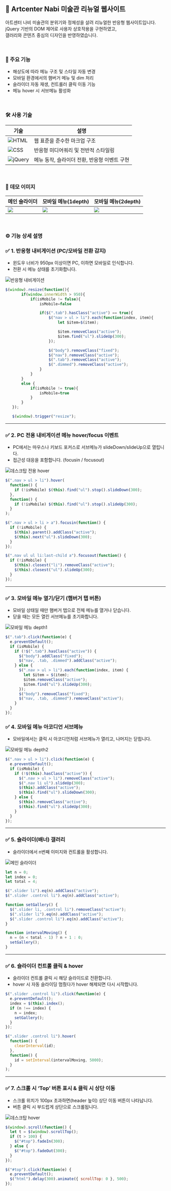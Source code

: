 ## 🎨 Artcenter Nabi 미술관 리뉴얼 웹사이트

아트센터 나비 미술관의 분위기와 정체성을 살려 리뉴얼한 반응형 웹사이트입니다. <br>
jQuery 기반의 DOM 제어로 사용자 상호작용을 구현하였고,  <br>
갤러리와 콘텐츠 중심의 디자인을 반영하였습니다.

<br/>

### 🎯 주요 기능

- 해상도에 따라 메뉴 구조 및 스타일 자동 변경
- 모바일 환경에서의 햄버거 메뉴 및 dim 처리
- 슬라이더 자동 재생, 컨트롤러 클릭 이동 기능
- 메뉴 hover 시 서브메뉴 활성화

<br/>

### 🛠️ 사용 기술

| 기술 | 설명 |
|------|------|
| ![HTML](https://img.shields.io/badge/HTML5-F05032?logo=html5&logoColor=white&style=flat-square) | 웹 표준을 준수한 마크업 구조 |
| ![CSS](https://img.shields.io/badge/CSS3-1572B6?logo=css3&logoColor=white&style=flat-square) | 반응형 미디어쿼리 및 전반적 스타일링 |
| ![jQuery](https://img.shields.io/badge/jQuery-0769AD?logo=jquery&logoColor=white&style=flat-square) | 메뉴 동작, 슬라이더 전환, 반응형 이벤트 구현 |

<br/>

### 📸 데모 이미지

| 메인 슬라이더 | 모바일 메뉴(1depth) | 모바일 메뉴(2depth) |
|-------------|----------------|-------------|
| ![](images/ss2.jpg) | ![](images/ss4.jpg) | ![](images/ss5.jpg) |



<br/>

### ⚙️ 기능 상세 설명

### ✅  1. 반응형 내비게이션 (PC/모바일 전환 감지)

- 윈도우 너비가 950px 이상이면 PC, 이하면 모바일로 인식합니다.
- 전환 시 메뉴 상태를 초기화합니다.

<img src="images/ss1.jpg"  alt="반응형 내비게이션">

 ``` JavaScript
$(window).resize(function(){
		if(window.innerWidth > 950){
			if(isMobile != false){
				isMobile=false

				if($(".tab").hasClass("active") == true){
					$("nav > ul > li").each(function(index, item){
						let $item=$(item);

						$item.removeClass("active");
						$item.find("ul").slideUp(300);
					});

					$("body").removeClass("fixed");
					$("nav").removeClass("active");
					$(".tab").removeClass("active");
					$(".dimmed").removeClass("active");
				}
			}
		}
		else {
			if(isMobile != true){
				isMobile=true
			}
		}
	});

	$(window).trigger("resize");
```

---

### ✅ 2. PC 전용 내비게이션 메뉴 hover/focus 이벤트

- PC에서는 마우스나 키보드 포커스로 서브메뉴가 slideDown/slideUp으로 열립니다.
- 접근성 대응을 포함합니다. (focusin / focusout)

<img src="images/ss2.jpg"  alt="데스크탑 전용 hover">

```javascript
$(".nav > ul > li").hover(
  function() {
    if (!isMobile) $(this).find("ul").stop().slideDown(300);
  },
  function() {
    if (!isMobile) $(this).find("ul").stop().slideUp(300);
  }
);

$(".nav > ul > li > a").focusin(function() {
  if (!isMobile) {
    $(this).parent().addClass("active");
    $(this).next("ul").slideDown(300);
  }
});

$(".nav ul ul li:last-child a").focusout(function() {
  if (!isMobile) {
    $(this).closest("li").removeClass("active");
    $(this).closest("ul").slideUp(300);
  }
});
```

---

### ✅  3. 모바일 메뉴 열기/닫기 (햄버거 탭 버튼)

- 모바일 상태일 때만 햄버거 탭으로 전체 메뉴를 열거나 닫습니다.
- 닫을 때는 모든 열린 서브메뉴를 초기화합니다.


<img src="images/ss3.jpg" alt="모바일 메뉴 depth1">

```javascript
$(".tab").click(function(e) {
  e.preventDefault();
  if (isMobile) {
    if (!$(".tab").hasClass("active")) {
      $("body").addClass("fixed");
      $("nav, .tab, .dimmed").addClass("active");
    } else {
      $(".nav > ul > li").each(function(index, item) {
        let $item = $(item);
        $item.removeClass("active");
        $item.find("ul").slideUp(300);
      });
      $("body").removeClass("fixed");
      $("nav, .tab, .dimmed").removeClass("active");
    }
  }
});
```

### ✅  4. 모바일 메뉴 아코디언 서브메뉴

- 모바일에서는 클릭 시 아코디언처럼 서브메뉴가 열리고, 나머지는 닫힙니다.

<img src="images/ss4.jpg" alt="모바일 메뉴 depth2">

```javascript
$(".nav > ul > li").click(function(e) {
  e.preventDefault();
  if (isMobile) {
    if (!$(this).hasClass("active")) {
      $(".nav > ul > li").removeClass("active");
      $(".nav li ul").slideUp(300);
      $(this).addClass("active");
      $(this).find("ul").slideDown(300);
    } else {
      $(this).removeClass("active");
      $(this).find("ul").slideUp(300);
    }
  }
});
```

---

### ✅  5. 슬라이더(배너) 갤러리

- 슬라이더에서 n번째 이미지와 컨트롤을 활성합니다.

<img src="images/ss5.jpg" alt="메인 슬라이더">

```javascript
let n = 0;
let index = 0;
let total = 4;

$(".slider li").eq(n).addClass("active");
$(".slider .control li").eq(n).addClass("active");

function setGallery() {
  $(".slider li, .control li").removeClass("active");
  $(".slider li").eq(n).addClass("active");
  $(".slider .control li").eq(n).addClass("active");
}

function intervalMoving() {
  n = (n < total - 1) ? n + 1 : 0;
  setGallery();
}
```

---

### ✅  6. 슬라이더 컨트롤 클릭 & hover

- 슬라이더 컨트롤 클릭 시 해당 슬라이드로 전환합니다.
- hover 시 자동 슬라이딩 멈췄다가 hover 해제되면 다시 시작합니다.

```javascript
$(".slider .control li").click(function(e) {
  e.preventDefault();
  index = $(this).index();
  if (n !== index) {
    n = index;
    setGallery();
  }
});

$(".slider .control li").hover(
  function() {
    clearInterval(id);
  },
  function() {
    id = setInterval(intervalMoving, 5000);
  }
);
```

---

### ✅  7. 스크롤 시 ‘Top’ 버튼 표시 & 클릭 시 상단 이동

- 스크롤 위치가 100px 초과하면(header 높이) 상단 이동 버튼이 나타납니다.
- 버튼 클릭 시 부드럽게 상단으로 스크롤됩니다.

<img src="images/ss7.jpg" alt="데스크탑 hover">

```javascript
$(window).scroll(function() {
  let t = $(window).scrollTop();
  if (t > 100) {
    $("#top").fadeIn(300);
  } else {
    $("#top").fadeOut(300);
  }
});

$("#top").click(function(e) {
  e.preventDefault();
  $("html").delay(300).animate({ scrollTop: 0 }, 500);
});
```

